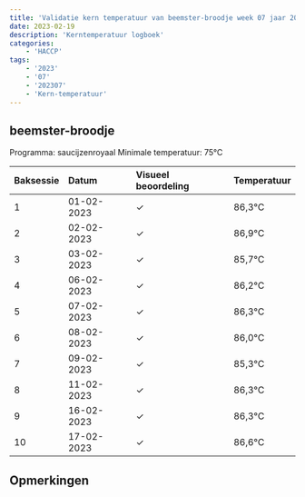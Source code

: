 ```yaml
---
title: 'Validatie kern temperatuur van beemster-broodje week 07 jaar 2023'
date: 2023-02-19
description: 'Kerntemperatuur logboek'
categories:
    - 'HACCP'
tags:
    - '2023'
    - '07'
    - '202307'
    - 'Kern-temperatuur'
---
```


## beemster-broodje

Programma: saucijzenroyaal
Minimale temperatuur: 75°C

| Baksessie | Datum | Visueel beoordeling | Temperatuur |
|:---|:---|:---|:---|
| 1 | 01-02-2023 | &check; | 86,3°C |
| 2 | 02-02-2023 | &check; | 86,9°C |
| 3 | 03-02-2023 | &check; | 85,7°C |
| 4 | 06-02-2023 | &check; | 86,2°C |
| 5 | 07-02-2023 | &check; | 86,3°C |
| 6 | 08-02-2023 | &check; | 86,0°C |
| 7 | 09-02-2023 | &check; | 85,3°C |
| 8 | 11-02-2023 | &check; | 86,3°C |
| 9 | 16-02-2023 | &check; | 86,3°C |
| 10 | 17-02-2023 | &check; | 86,6°C |

## Opmerkingen


